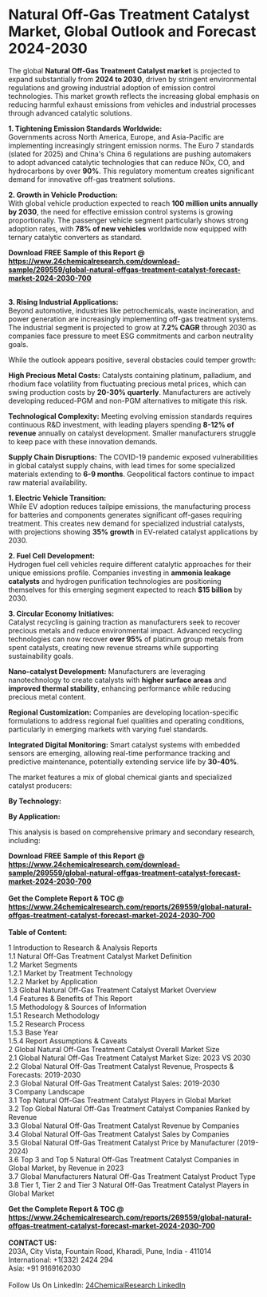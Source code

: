 <h1>Natural Off-Gas Treatment Catalyst Market, Global Outlook and Forecast 2024-2030</h1><p>The global <strong>Natural Off-Gas Treatment Catalyst market</strong> is projected to expand substantially from <strong>2024 to 2030</strong>, driven by stringent environmental regulations and growing industrial adoption of emission control technologies. This market growth reflects the increasing global emphasis on reducing harmful exhaust emissions from vehicles and industrial processes through advanced catalytic solutions.</p><p><strong>1. Tightening Emission Standards Worldwide:</strong><br>
Governments across North America, Europe, and Asia-Pacific are implementing increasingly stringent emission norms. The Euro 7 standards (slated for 2025) and China's China 6 regulations are pushing automakers to adopt advanced catalytic technologies that can reduce NOx, CO, and hydrocarbons by over <strong>90%</strong>. This regulatory momentum creates significant demand for innovative off-gas treatment solutions.</p><p><strong>2. Growth in Vehicle Production:</strong><br>
With global vehicle production expected to reach <strong>100 million units annually by 2030</strong>, the need for effective emission control systems is growing proportionally. The passenger vehicle segment particularly shows strong adoption rates, with <strong>78% of new vehicles</strong> worldwide now equipped with ternary catalytic converters as standard.</p><div><b>Download FREE Sample of this Report @ 
            <a href="https://www.24chemicalresearch.com/download-sample/269559/global-natural-offgas-treatment-catalyst-forecast-market-2024-2030-700">
            https://www.24chemicalresearch.com/download-sample/269559/global-natural-offgas-treatment-catalyst-forecast-market-2024-2030-700</a></b></div><br><p><strong>3. Rising Industrial Applications:</strong><br>
Beyond automotive, industries like petrochemicals, waste incineration, and power generation are increasingly implementing off-gas treatment systems. The industrial segment is projected to grow at <strong>7.2% CAGR</strong> through 2030 as companies face pressure to meet ESG commitments and carbon neutrality goals.</p><p>While the outlook appears positive, several obstacles could temper growth:</p><p><strong>High Precious Metal Costs:</strong> Catalysts containing platinum, palladium, and rhodium face volatility from fluctuating precious metal prices, which can swing production costs by <strong>20-30% quarterly</strong>. Manufacturers are actively developing reduced-PGM and non-PGM alternatives to mitigate this risk.</p><p><strong>Technological Complexity:</strong> Meeting evolving emission standards requires continuous R&amp;D investment, with leading players spending <strong>8-12% of revenue</strong> annually on catalyst development. Smaller manufacturers struggle to keep pace with these innovation demands.</p><p><strong>Supply Chain Disruptions:</strong> The COVID-19 pandemic exposed vulnerabilities in global catalyst supply chains, with lead times for some specialized materials extending to <strong>6-9 months</strong>. Geopolitical factors continue to impact raw material availability.</p><p><strong>1. Electric Vehicle Transition:</strong><br>
While EV adoption reduces tailpipe emissions, the manufacturing process for batteries and components generates significant off-gases requiring treatment. This creates new demand for specialized industrial catalysts, with projections showing <strong>35% growth</strong> in EV-related catalyst applications by 2030.</p><p><strong>2. Fuel Cell Development:</strong><br>
Hydrogen fuel cell vehicles require different catalytic approaches for their unique emissions profile. Companies investing in <strong>ammonia leakage catalysts</strong> and hydrogen purification technologies are positioning themselves for this emerging segment expected to reach <strong>$15 billion</strong> by 2030.</p><p><strong>3. Circular Economy Initiatives:</strong><br>
Catalyst recycling is gaining traction as manufacturers seek to recover precious metals and reduce environmental impact. Advanced recycling technologies can now recover <strong>over 95%</strong> of platinum group metals from spent catalysts, creating new revenue streams while supporting sustainability goals.</p><p><strong>Nano-catalyst Development:</strong> Manufacturers are leveraging nanotechnology to create catalysts with <strong>higher surface areas</strong> and <strong>improved thermal stability</strong>, enhancing performance while reducing precious metal content.</p><p><strong>Regional Customization:</strong> Companies are developing location-specific formulations to address regional fuel qualities and operating conditions, particularly in emerging markets with varying fuel standards.</p><p><strong>Integrated Digital Monitoring:</strong> Smart catalyst systems with embedded sensors are emerging, allowing real-time performance tracking and predictive maintenance, potentially extending service life by <strong>30-40%</strong>.</p><p>The market features a mix of global chemical giants and specialized catalyst producers:</p><p><strong>By Technology:</strong></p><p><strong>By Application:</strong></p><p>This analysis is based on comprehensive primary and secondary research, including:</p><div><b>Download FREE Sample of this Report @ 
            <a href="https://www.24chemicalresearch.com/download-sample/269559/global-natural-offgas-treatment-catalyst-forecast-market-2024-2030-700">
            https://www.24chemicalresearch.com/download-sample/269559/global-natural-offgas-treatment-catalyst-forecast-market-2024-2030-700</a></b></div><br><div><b>Get the Complete Report & TOC @ 
            <a href="https://www.24chemicalresearch.com/reports/269559/global-natural-offgas-treatment-catalyst-forecast-market-2024-2030-700">
            https://www.24chemicalresearch.com/reports/269559/global-natural-offgas-treatment-catalyst-forecast-market-2024-2030-700</a></b></div><br>
            <b>Table of Content:</b><p>1 Introduction to Research & Analysis Reports<br />
    1.1 Natural Off-Gas Treatment Catalyst Market Definition<br />
    1.2 Market Segments<br />
        1.2.1 Market by Treatment Technology<br />
        1.2.2 Market by Application<br />
    1.3 Global Natural Off-Gas Treatment Catalyst Market Overview<br />
    1.4 Features & Benefits of This Report<br />
    1.5 Methodology & Sources of Information<br />
        1.5.1 Research Methodology<br />
        1.5.2 Research Process<br />
        1.5.3 Base Year<br />
        1.5.4 Report Assumptions & Caveats<br />
2 Global Natural Off-Gas Treatment Catalyst Overall Market Size<br />
    2.1 Global Natural Off-Gas Treatment Catalyst Market Size: 2023 VS 2030<br />
    2.2 Global Natural Off-Gas Treatment Catalyst Revenue, Prospects & Forecasts: 2019-2030<br />
    2.3 Global Natural Off-Gas Treatment Catalyst Sales: 2019-2030<br />
3 Company Landscape<br />
    3.1 Top Natural Off-Gas Treatment Catalyst Players in Global Market<br />
    3.2 Top Global Natural Off-Gas Treatment Catalyst Companies Ranked by Revenue<br />
    3.3 Global Natural Off-Gas Treatment Catalyst Revenue by Companies<br />
    3.4 Global Natural Off-Gas Treatment Catalyst Sales by Companies<br />
    3.5 Global Natural Off-Gas Treatment Catalyst Price by Manufacturer (2019-2024)<br />
    3.6 Top 3 and Top 5 Natural Off-Gas Treatment Catalyst Companies in Global Market, by Revenue in 2023<br />
    3.7 Global Manufacturers Natural Off-Gas Treatment Catalyst Product Type<br />
    3.8 Tier 1, Tier 2 and Tier 3 Natural Off-Gas Treatment Catalyst Players in Global Market<br />
  </p><div><b>Get the Complete Report & TOC @ 
            <a href="https://www.24chemicalresearch.com/reports/269559/global-natural-offgas-treatment-catalyst-forecast-market-2024-2030-700">
            https://www.24chemicalresearch.com/reports/269559/global-natural-offgas-treatment-catalyst-forecast-market-2024-2030-700</a></b></div><br><b>CONTACT US:</b><br>
            203A, City Vista, Fountain Road, Kharadi, Pune, India - 411014<br>
            International: +1(332) 2424 294<br>
            Asia: +91 9169162030 <br><br>
            Follow Us On LinkedIn: <a href="https://www.linkedin.com/company/24chemicalresearch/">24ChemicalResearch LinkedIn</a>